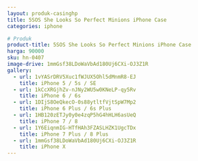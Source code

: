 ```yaml
---
layout: produk-casinghp
title: 5SOS She Looks So Perfect Minions iPhone Case
categories: iphone

# Produk
product-title: 5SOS She Looks So Perfect Minions iPhone Case
harga: 90000
sku: hn-0407
image-drive: 1mmGsf38LDoWaVbAd180Uj6CXi-OJ3Z1R
gallery:
  - url: 1vYASrDRV5Xuc1fWJUX5Ohl5dMnmR8-EJ
    title: iPhone 5 / 5s / SE
  - url: 1kCcXRGjhZv-nJNy2WU5w0KNeLP-qy5Rv
    title: iPhone 6 / 6s
  - url: 1DIjS8OeQkecO-0s88ytltfVjtSpW7Mp2
    title: iPhone 6 Plus / 6s Plus
  - url: 1HB120zETJy0y0e4zqP5hG4hHLH6asUeQ
    title: iPhone 7 / 8
  - url: 1Y6EiqnmIG-HTfHAh3FZASLHZK1UgcTDx
    title: iPhone 7 Plus / 8 Plus
  - url: 1mmGsf38LDoWaVbAd180Uj6CXi-OJ3Z1R
    title: iPhone X
---
```

